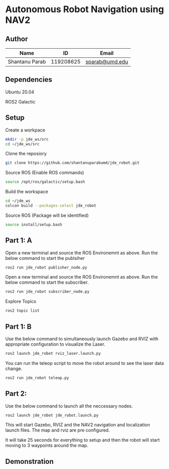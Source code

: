 # Autonomous Robot Navigation using NAV2

## Author

|Name|ID|Email|
|:---:|:---:|:---:|
|Shantanu Parab|119208625|sparab@umd.edu|


## Dependencies

Ubuntu 20.04

ROS2 Galactic

## Setup

Create a workpace

```sh
mkdir -p jde_ws/src
cd ~/jde_ws/src
```

Clone the reposiory

```sh
git clone https://github.com/shantanuparabumd/jde_robot.git
```

Source ROS (Enable ROS commands)

```sh
source /opt/ros/galactic/setup.bash
```

Build the workspace

```sh
cd ~/jde_ws
colcon build --packages-select jde_robot
```


Source ROS (Package will be identified)

```sh
source install/setup.bash
```

## Part 1: A

Open a new terminal and source the ROS Environemnt as above.
Run the below command to start the publsiher

```sh
ros2 run jde_robot publisher_node.py
```

Open a new terminal and source the ROS Environemnt as above.
Run the below command to start the subscriber.
```sh
ros2 run jde_robot subscriber_node.py
```

Explore Topics

```sh
ros2 topic list
```


## Part 1: B


Use the below command to simultaneously launch Gazebo and RVIZ with appropriate configuration to visualize the Laser.
```sh
ros2 launch jde_robot rviz_laser.launch.py
```

You can run the teleop script to move the robot around to see the laser data change.

```sh
ros2 run jde_robot teleop.py
```

## Part 2:

Use the below command to launch all the neccessary nodes.
```sh
ros2 launch jde_robot jde_robot.launch.py
```

This will start Gazebo, RVIZ and the NAV2 navigation and localization launch files.
The map and rviz are pre configured.

It will take 25 seconds for everything to setup and then the robot will start moving to 3 waypoints around the map.


## Demonstration